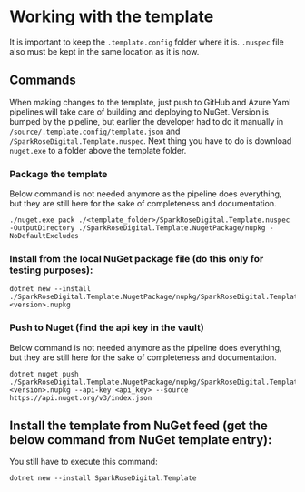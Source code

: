 # Working with the template

It is important to keep the `.template.config` folder where it is. `.nuspec` file also must be kept in the same location as it is now.

## Commands

When making changes to the template, just push to GitHub and Azure Yaml pipelines will take care of building and deploying to NuGet. Version is bumped by the pipeline, but earlier the developer had to do it manually in `/source/.template.config/template.json` and `/SparkRoseDigital.Template.nuspec`. Next thing you have to do is download `nuget.exe` to a folder above the template folder.

### Package the template

Below command is not needed anymore as the pipeline does everything, but they are still here for the sake of completeness and documentation.

    ./nuget.exe pack ./<template_folder>/SparkRoseDigital.Template.nuspec -OutputDirectory ./SparkRoseDigital.Template.NugetPackage/nupkg -NoDefaultExcludes

### Install from the local NuGet package file (do this only for testing purposes):

    dotnet new --install ./SparkRoseDigital.Template.NugetPackage/nupkg/SparkRoseDigital.Template.<version>.nupkg

### Push to Nuget (find the api key in the vault)

Below command is not needed anymore as the pipeline does everything, but they are still here for the sake of completeness and documentation.

    dotnet nuget push ./SparkRoseDigital.Template.NugetPackage/nupkg/SparkRoseDigital.Template.<version>.nupkg --api-key <api_key> --source https://api.nuget.org/v3/index.json

## Install the template from NuGet feed (get the below command from NuGet template entry):

You still have to execute this command:

    dotnet new --install SparkRoseDigital.Template

